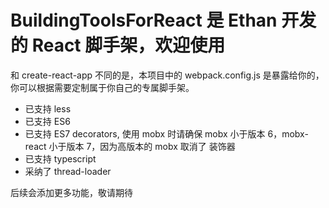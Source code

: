 # BuildingToolsForReact 是 Ethan 开发的 React 脚手架，欢迎使用

和 create-react-app 不同的是，本项目中的 webpack.config.js 是暴露给你的，你可以根据需要定制属于你自己的专属脚手架。

- 已支持 less
- 已支持 ES6
- 已支持 ES7 decorators, 使用 mobx 时请确保 mobx 小于版本 6，mobx-react 小于版本 7，因为高版本的 mobx 取消了
装饰器
- 已支持 typescript
- 采纳了 thread-loader

后续会添加更多功能，敬请期待